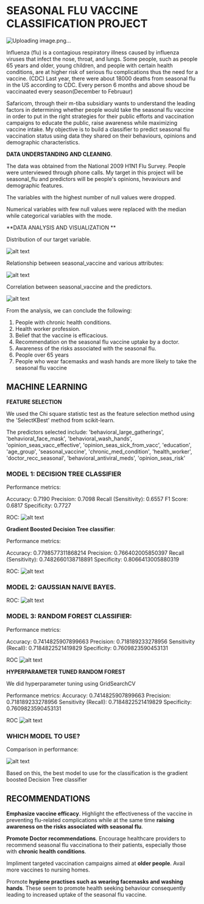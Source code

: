 # **SEASONAL FLU VACCINE CLASSIFICATION PROJECT**

![Uploading image.png…]()

Influenza (flu) is a contagious respiratory illness caused by influenza viruses that infect the nose, throat, and lungs. Some people, such as people 65 years and older, young children, and people with certain health conditions, are at higher risk of serious flu complications thus the need for a vaccine. (CDC)
Last year, there were about 18000 deaths from seasonal flu in the US according to CDC.
Every person 6 months and above shoud be vaccinaated every season(December to Februaur)

Safaricom, through their m-tiba subsidiary wants to understand the leading factors in determining whether people would take the seasonal flu vaccine in order to put in the right strategies for their public efforts and vaccination campaigns to educate the public, raise awareness while maximizing vaccine intake.
My objective is to build a classifier to predict seasonal flu vaccination status using data they shared on their behaviours, opinions and demographic characteristics.



**DATA UNDERSTANDING AND CLEANING**.


The data was obtained from the National 2009 H1N1 Flu Survey. 
People were unterviewed through phone calls.
My target in this project will be seasonal_flu and predictors will be people's opinions, hevaviours and demographic features.

The variables with the highest number of null values were dropped.

Numerical variables with few null values were replaced with the median while categorical variables with the mode.




**DATA ANALYSIS AND VISUALIZATION
**

Distribution of our target variable.

![alt text](image.png)

Relationship between seasonal_vaccine and various attributes:

![alt text](image-1.png)

Correlation between seasonal_vaccine and the predictors.

![alt text](image-2.png)

From the analysis, we can conclude the following:

1. People with chronic health conditions.
2. Health worker profession.
3. Belief that the vaccine is efficacious.
4. Recommendation on the seasonal flu vaccine uptake by a doctor.
5. Awareness of the risks associated with the seasonal flu.
6. People over 65 years
7. People who wear facemasks and wash hands are more likely to take the seasonal flu vaccine

## MACHINE LEARNING

**FEATURE SELECTION**

We used the Chi square statistic test as the feature selection method using the 'SelectKBest' method from scikit-learn.

The predictors selected include:
'behavioral_large_gatherings', 'behavioral_face_mask', 'behavioral_wash_hands', 'opinion_seas_vacc_effective', 'opinion_seas_sick_from_vacc', 'education', 'age_group', 'seasonal_vaccine', 'chronic_med_condition', 'health_worker', 'doctor_recc_seasonal', 'behavioral_antiviral_meds', 'opinion_seas_risk'

### MODEL 1: DECISION TREE CLASSIFIER

Performance metrics:

Accuracy: 0.7190
Precision: 0.7098
Recall (Sensitivity): 0.6557
F1 Score: 0.6817
Specificity: 0.7727

ROC:
![alt text](image-3.png)

**Gradient Boosted Decision Tree classifier**:

Performance metrics:

Accuracy: 0.7798577311868214
Precision: 0.766402005850397
Recall (Sensitivity): 0.7482660138718891
Specificity: 0.8066413005880319

ROC:
![alt text](image-4.png)

### MODEL 2: GAUSSIAN NAIVE BAYES.

ROC:
![alt text](image-5.png)

### MODEL 3: RANDOM FOREST CLASSIFIER:

Performance metrics:

Accuracy: 0.7414825907899663
Precision: 0.718189233278956
Sensitivity (Recall): 0.7184822521419829
Specificity: 0.7609823590453131

ROC
![alt text](image-8.png)

**HYPERPARAMETER TUNED RANDOM FOREST**

We did hyperparameter tuning using GridSearchCV

Performance metrics:
Accuracy: 0.7414825907899663
Precision: 0.718189233278956
Sensitivity (Recall): 0.7184822521419829
Specificity: 0.7609823590453131

ROC
![alt text](image-9.png)

### WHICH MODEL TO USE?

Comparison in performance:

![alt text](image-7.png)

Based on this, the best model to use for the classification is the gradient boosted Decision Tree classifier


## RECOMMENDATIONS

**Emphasize vaccine efficacy**. Highlight the effectiveness of the vaccine in preventing flu-related complications while at the same time **raising awareness on the risks associated with seasonal flu**.

**Promote Doctor recommendations**. Encourage healthcare providers to recommend seasonal flu vaccinationa to their patients, especially those with **chronic health conditions**.

Impliment targeted vaccination campaigns aimed at **older people**. Avail more vaccines to nursing homes.

Promote **hygiene practises such as wearing facemasks and washing hands**. These seem to promote health seeking behaviour consequently leading to increased uptake of the seasonal flu vaccine.
